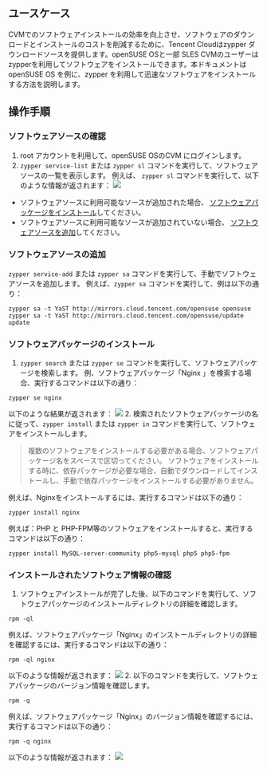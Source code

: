 ## ユースケース
CVMでのソフトウェアインストールの効率を向上させ、ソフトウェアのダウンロードとインストールのコストを削減するために、Tencent Cloudはzypper ダウンロードソースを提供します。openSUSE OSと一部 SLES CVMのユーザーはzypperを利用してソフトウェアをインストールできます。本ドキュメントは openSUSE OS を例に、zypper を利用して迅速なソフトウェアをインストールする方法を説明します。

## 操作手順
### ソフトウェアソースの確認

1. root アカウントを利用して、openSUSE OSのCVM にログインします。
2. `zypper service-list` または `zypper sl` コマンドを実行して、ソフトウェアソースの一覧を表示します。
例えば、 `zypper sl` コマンドを実行して、以下のような情報が返されます：
![](https://main.qcloudimg.com/raw/ee336605784eca333f10777ccb7cf5ed.png)
 - ソフトウェアソースに利用可能なソースが追加された場合、 [ソフトウェアパッケージをインストール](#SearchPackage)してください。
 - ソフトウェアソースに利用可能なソースが追加されていない場合、 [ソフトウェアソースを追加](#AddSoftwareSource)してください。

<spam id="AddSoftwareSource"></span>
### ソフトウェアソースの追加

`zypper service-add` または `zypper sa` コマンドを実行して、手動でソフトウェアソースを追加します。
例えば、`zypper sa` コマンドを実行して、例は以下の通り：
```
zypper sa -t YaST http://mirrors.cloud.tencent.com/opensuse opensuse
zypper sa -t YaST http://mirrors.cloud.tencent.com/opensuse/update update
```

<span id="SearchPackage"></span>
### ソフトウェアパッケージのインストール

1. `zypper search` または `zypper se` コマンドを実行して、ソフトウェアパッケージを検索します。
例、ソフトウェアパッケージ「Nginx 」を検索する場合、実行するコマンドは以下の通り：
```
zypper se nginx
```
以下のような結果が返されます：
![](https://main.qcloudimg.com/raw/292106a01b048171007247cb9cdf00c0.png)
2. 検索されたソフトウェアパッケージの名に従って、`zypper install` または `zypper in` コマンドを実行して、ソフトウェアをインストールします。
> 複数のソフトウェアをインストールする必要がある場合、ソフトウェアパッケージ名をスペースで区切ってください。
> ソフトウェアをインストールする時に、依存パッケージが必要な場合、自動でダウンロードしてインストールし、手動で依存パッケージをインストールする必要がありません。
> 
例えば、Nginxをインストールするには、実行するコマンドは以下の通り：
```
zypper install nginx
```
例えば：PHP と PHP-FPM等のソフトウェアをインストールすると、実行するコマンドは以下の通り：
```
zypper install MySQL-server-community php5-mysql php5 php5-fpm
```


### インストールされたソフトウェア情報の確認

1. ソフトウェアインストールが完了した後、以下のコマンドを実行して、ソフトウェアパッケージのインストールディレクトリの詳細を確認します。
```
rpm -ql
```
例えば、ソフトウェアパッケージ「Nginx」のインストールディレクトリの詳細を確認するには、実行するコマンドは以下の通り：
```
rpm -ql nginx
```
以下のような情報が返されます：
![](https://main.qcloudimg.com/raw/b4ad19a8735041bf78942f5ea351dc2e.png)
2. 以下のコマンドを実行して、ソフトウェアパッケージのバージョン情報を確認します。
```
rpm -q
```
例えば、ソフトウェアパッケージ「Nginx」のバージョン情報を確認するには、実行するコマンドは以下の通り：
```
rpm -q nginx
```
以下のような情報が返されます：
![](https://main.qcloudimg.com/raw/9950192d2cf51c7ab30c2109b3e52d14.png)

